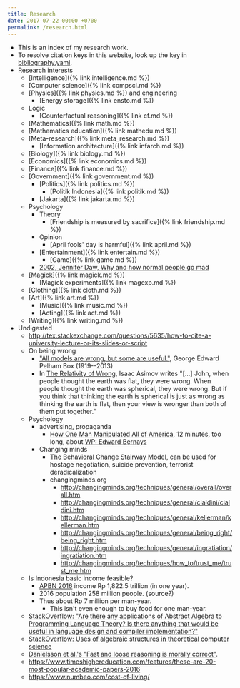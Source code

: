 ```yaml
---
title: Research
date: 2017-07-22 00:00 +0700
permalink: /research.html
---
```


- This is an index of my research work.
- To resolve citation keys in this website, look up the key in [bibliography.yaml](https://github.com/edom/edom.github.io/blob/master/bibliography.yaml).
- Research interests
    - [Intelligence]({% link intelligence.md %})
    - [Computer science]({% link compsci.md %})
    - [Physics]({% link physics.md %}) and engineering
        - [Energy storage]({% link ensto.md %})
    - Logic
        - [Counterfactual reasoning]({% link cf.md %})
    - [Mathematics]({% link math.md %})
    - [Mathematics education]({% link mathedu.md %})
    - [Meta-research]({% link meta_research.md %})
        - [Information architecture]({% link infarch.md %})
    - [Biology]({% link biology.md %})
    - [Economics]({% link economics.md %})
    - [Finance]({% link finance.md %})
    - [Government]({% link government.md %})
        - [Politics]({% link politics.md %})
            - [Politik Indonesia]({% link politik.md %})
        - [Jakarta]({% link jakarta.md %})
    - Psychology
        - Theory
            - [Friendship is measured by sacrifice]({% link friendship.md %})
        - Opinion
            - [April fools' day is harmful]({% link april.md %})
        - [Entertainment]({% link entertain.md %})
            - [Game]({% link game.md %})
        - [2002, Jennifer Daw, Why and how normal people go mad](http://www.apa.org/monitor/nov02/gomad.aspx)
    - [Magick]({% link magick.md %})
        - [Magick experiments]({% link magexp.md %})
    - [Clothing]({% link cloth.md %})
    - [Art]({% link art.md %})
        - [Music]({% link music.md %})
        - [Acting]({% link act.md %})
    - [Writing]({% link writing.md %})
- Undigested
    - http://tex.stackexchange.com/questions/5635/how-to-cite-a-university-lecture-or-its-slides-or-script
    - On being wrong
        - ["All models are wrong, but some are useful."](https://en.wikipedia.org/wiki/All_models_are_wrong), George Edward Pelham Box (1919--2013)
        - In [The Relativity of Wrong](http://chem.tufts.edu/answersinscience/relativityofwrong.htm), Isaac Asimov writes
        "[...] John, when people thought the earth was flat, they were wrong. When people thought the earth was spherical, they were wrong. But if you think that thinking the earth is spherical is just as wrong as thinking the earth is flat, then your view is wronger than both of them put together."
    - Psychology
        - advertising, propaganda
            - [How One Man Manipulated All of America](https://www.youtube.com/watch?v=nj_UWbifM2U), 12 minutes, too long, about [WP: Edward Bernays](https://en.wikipedia.org/wiki/Edward_Bernays)
        - Changing minds
            - [The Behavioral Change Stairway Model](https://viaconflict.wordpress.com/2014/10/26/the-behavioral-change-stairway-model/),
            can be used for hostage negotiation, suicide prevention, terrorist deradicalization
            - changingminds.org
                - http://changingminds.org/techniques/general/overall/overall.htm
                - http://changingminds.org/techniques/general/cialdini/cialdini.htm
                - http://changingminds.org/techniques/general/kellerman/kellerman.htm
                - http://changingminds.org/techniques/general/being_right/being_right.htm
                - http://changingminds.org/techniques/general/ingratiation/ingratiation.htm
                - http://changingminds.org/techniques/how_to/trust_me/trust_me.htm
    - Is Indonesia basic income feasible?
        - [APBN 2016](https://www.kemenkeu.go.id/apbn2016) income Rp 1,822.5 trillion (in one year).
        - 2016 population 258 million people. (source?)
        - Thus about Rp 7 million per man-year.
            - This isn't even enough to buy food for one man-year.
    - [StackOverflow: "Are there any applications of Abstract Algebra to Programming Language Theory? Is there anything that would be useful in language design and compiler implementation?"](https://cstheory.stackexchange.com/questions/12354/programming-language-theory-and-abstract-algebra)
    - [StackOverflow: Uses of algebraic structures in theoretical computer science](https://cstheory.stackexchange.com/questions/10916/uses-of-algebraic-structures-in-theoretical-computer-science)
    - [Danielsson et al.'s "Fast and loose reasoning is morally correct"](http://www.cse.chalmers.se/~nad/publications/danielsson-et-al-popl2006.html).
    - https://www.timeshighereducation.com/features/these-are-20-most-popular-academic-papers-2016
    - https://www.numbeo.com/cost-of-living/
